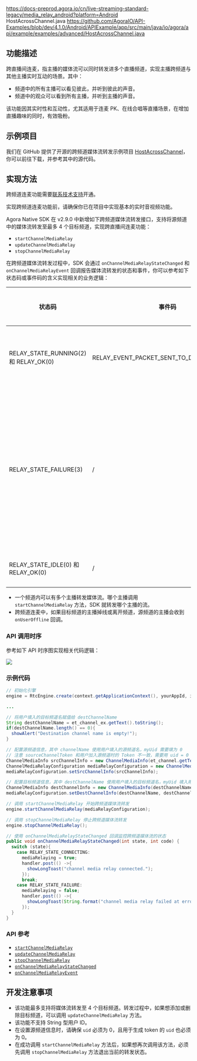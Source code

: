 https://docs-preprod.agora.io/cn/live-streaming-standard-legacy/media_relay_android?platform=Android
HostAcrossChannel.java https://github.com/AgoraIO/API-Examples/blob/dev/4.1.0/Android/APIExample/app/src/main/java/io/agora/api/example/examples/advanced/HostAcrossChannel.java


## 功能描述

跨直播间连麦，指主播的媒体流可以同时转发进多个直播频道，实现主播跨频道与其他主播实时互动的场景。其中：

- 频道中的所有主播可以看见彼此，并听到彼此的声音。
- 频道中的观众可以看到所有主播，并听到主播的声音。

该功能因其实时性和互动性，尤其适用于连麦 PK、在线合唱等直播场景，在增加直播趣味的同时，有效吸粉。


## 示例项目

我们在 GitHub 提供了开源的跨频道媒体流转发示例项目 [HostAcrossChannel](https://github.com/AgoraIO/API-Examples/blob/legacy/Android/APIExample/app/src/main/java/io/agora/api/example/examples/advanced/HostAcrossChannel.java)，你可以前往下载，并参考其中的源代码。


## 实现方法

<div class="alert note">跨频道连麦功能需要<a href="https://agora-ticket.agora.io/">联系技术支持</a>开通。</div>

实现跨频道连麦功能前，请确保你已在项目中实现基本的实时音视频功能。

Agora Native SDK 在 v2.9.0 中新增如下跨频道媒体流转发接口，支持将源频道中的媒体流转发至最多 4 个目标频道，实现跨直播间连麦功能：

- `startChannelMediaRelay`
- `updateChannelMediaRelay`
- `stopChannelMediaRelay`

在跨频道媒体流转发过程中，SDK 会通过 `onChannelMediaRelayStateChanged` 和 `onChannelMediaRelayEvent` 回调报告媒体流转发的状态和事件，你可以参考如下状态码或事件码的含义实现相关的业务逻辑：


| 状态码 | 事件码 | 媒体流转发状态 |
| ---------------- | ---------------- | ---------------- |
| RELAY_STATE_RUNNING(2) 和 RELAY_OK(0)     | RELAY_EVENT_PACKET_SENT_TO_DEST_CHANNEL(4)      | 源频道开始向目标频道传输数据      |
| RELAY_STATE_FAILURE(3)     | /      | 跨频道媒体流转发出现异常。可以参考 error 参数中报告的出错原因进行问题排查      |
| RELAY_STATE_IDLE(0) 和 RELAY_OK(0)     | /      | 已停止媒体流转发      |

<div class="alert note"><ul>
	<li>一个频道内可以有多个主播转发媒体流。哪个主播调用 <code>startChannelMediaRelay</code> 方法，SDK 就转发哪个主播的流。</li>
	<li>跨频道连麦中，如果目标频道的主播掉线或离开频道，源频道的主播会收到 <code>onUserOffline</code> 回调。</li></ul></div>

### API 调用时序

参考如下 API 时序图实现相关代码逻辑：

![](https://web-cdn.agora.io/docs-files/1568961337521)

### 示例代码

```java
// 初始化引擎
engine = RtcEngine.create(context.getApplicationContext(), yourAppId, iRtcRngineEventHandler);

...

// 将用户填入的目标频道名赋值给 destChannelName
String destChannelName = et_channel_ex.getText().toString();
if(destChannelName.length() == 0){
  showAlert("Destination channel name is empty!");
}

// 配置源频道信息，其中 channelName 使用用户填入的源频道名，myUid 需要填为 0
// 注意 sourceChannelToken 和用户加入源频道时的 Token 不一致，需要用 uid = 0 和源频道名重新生成
ChannelMediaInfo srcChannelInfo = new ChannelMediaInfo(et_channel.getText().toString(), sourceChannelToken, myUid);
ChannelMediaRelayConfiguration mediaRelayConfiguration = new ChannelMediaRelayConfiguration();
mediaRelayConfiguration.setSrcChannelInfo(srcChannelInfo);

// 配置目标频道信息，其中 destChannelName 使用用户填入的目标频道名，myUid 填入用户在目标频道内的用户名
ChannelMediaInfo destChannelInfo = new ChannelMediaInfo(destChannelName, destChannelToken, myUid);
mediaRelayConfiguration.setDestChannelInfo(destChannelName, destChannelInfo);

// 调用 startChannelMediaRelay 开始跨频道媒体流转发
engine.startChannelMediaRelay(mediaRelayConfiguration);

// 调用 stopChannelMediaRelay 停止跨频道媒体流转发
engine.stopChannelMediaRelay();
```

```java
// 使用 onChannelMediaRelayStateChanged 回调监控跨频道媒体流的状态
public void onChannelMediaRelayStateChanged(int state, int code) {
  switch (state){
    case RELAY_STATE_CONNECTING:
      mediaRelaying = true;
      handler.post(() ->{
        showLongToast("channel media relay connected.");
      });
      break;
    case RELAY_STATE_FAILURE:
      mediaRelaying = false;
      handler.post(() ->{
        showLongToast(String.format("channel media relay failed at error code: %d", code));
      });
  }
}
```

### API 参考

- [`startChannelMediaRelay`](./API%20Reference/java/classio_1_1agora_1_1rtc_1_1_rtc_engine.html#a6f09ba685f8ab01d7dc06173286950f6)
- [`updateChannelMediaRelay`](./API%20Reference/java/classio_1_1agora_1_1rtc_1_1_rtc_engine.html#abd40d706379d27cf617376a504f394bd)
- [`stopChannelMediaRelay`](./API%20Reference/java/classio_1_1agora_1_1rtc_1_1_rtc_engine.html#a0f9f19e48c21190dd4e697dec632c328)
- [`onChannelMediaRelayStateChanged`](./API%20Reference/java/classio_1_1agora_1_1rtc_1_1_i_rtc_engine_event_handler.html#a89fd95b3536e8e6afd5f001926162f66)
- [`onChannelMediaRelayEvent`](./API%20Reference/java/classio_1_1agora_1_1rtc_1_1_i_rtc_engine_event_handler.html#a6fe2367e9ea61e48a4cc3b373d198b54)


## 开发注意事项

- 该功能最多支持将媒体流转发至 4 个目标频道。转发过程中，如果想添加或删除目标频道，可以调用 `updateChannelMediaRelay` 方法。
- 该功能不支持 String 型用户 ID。
- 在设置源频道信息时，请确保 `uid` 必须为 0，且用于生成 token 的 `uid` 也必须为 0。
- 在成功调用 `startChannelMediaRelay` 方法后，如果想再次调用该方法，必须先调用 `stopChannelMediaRelay` 方法退出当前的转发状态。